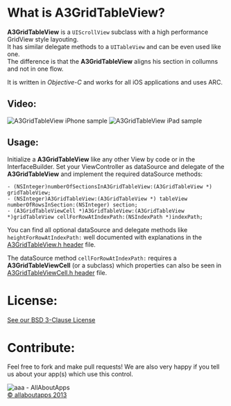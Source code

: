  
# What is A3GridTableView?
**A3GridTableView** is a `UIScrollView` subclass with a high performance GridView style layouting.  
It has similar delegate methods to a `UITableView` and can be even used like one.  
The difference is that the **A3GridTableView** aligns his section in collumns and not in one flow.

It is written in *Objective-C* and works for all iOS applications and uses ARC.

## Video:
![A3GridTableView iPhone sample](https://dl.dropbox.com/u/9934540/aaa/A3GridTableViewSampleIPhone.gif "A3GridTableView iPhone Sample Video")
![A3GridTableView iPad sample](https://dl.dropbox.com/u/9934540/aaa/A3GridTableViewSampleIPad.gif "A3GridTableView iPad Sample Video")


## Usage:

Initialize a **A3GridTableView** like any other View by code or in the InterfaceBuilder.
Set your ViewController as dataSource and delegate of the **A3GridTableView** and implement the required dataSource methods:

    - (NSInteger)numberOfSectionsInA3GridTableView:(A3GridTableView *) gridTableView;
    - (NSInteger)A3GridTableView:(A3GridTableView *) tableView numberOfRowsInSection:(NSInteger) section;
    - (A3GridTableViewCell *)A3GridTableView:(A3GridTableView *)gridTableView cellForRowAtIndexPath:(NSIndexPath *)indexPath;

You can find all optional dataSource and delegate methods like `heightForRowAtIndexPath:` well documented with explanations in the [A3GridTableView.h header](https://github.com/allaboutapps/A3GridTableView/blob/master/A3GridTableView/A3GridTableView.h) file.  

The dataSource method `cellForRowAtIndexPath:` requires a **A3GridTableViewCell** (or a subclass) which properties can also be seen in [A3GridTableViewCell.h header](https://github.com/allaboutapps/A3GridTableView/blob/master/A3GridTableView/A3GridTableViewCell.h) file.
 
# License:
[See our BSD 3-Clause License](https://github.com/allaboutapps/A3GridTableView/blob/master/LICENSE.txt)

# Contribute:
Feel free to fork and make pull requests! We are also very happy if you tell us about your app(s) which use this control.  


![aaa - AllAboutApps](https://dl.dropbox.com/u/9934540/aaa/aaaLogo.png "aaa - AllAboutApps")  
[© allaboutapps 2013](http://www.allaboutapps.at)
